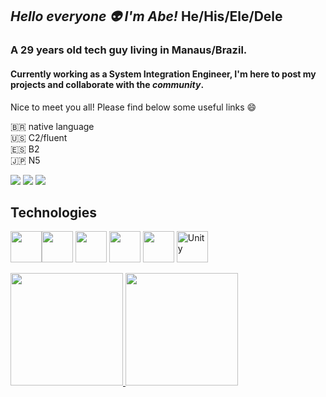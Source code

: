 ## _Hello everyone 👽 I'm Abe!_ He/His/Ele/Dele


### A 29 years old tech guy living in Manaus/Brazil.
#### Currently working as a System Integration Engineer, I'm here to post my projects and collaborate with the *community*. 
Nice to meet you all!
Please find below some useful links 😄<be>

🇧🇷 native language   
🇺🇸 C2/fluent   
🇪🇸 B2   
🇯🇵 N5

<div>
<a href="https://www.instagram.com/meloabraaoo/" target="_blank"><img src="https://img.shields.io/badge/-Instagram-%23E4405F?style=for-the-badge&logo=instagram&logoColor=white" target="_blank"></a>
<a href="https://www.linkedin.com/in/abraaomelomec/" target="_blank"><img src="https://img.shields.io/badge/-LinkedIn-%230077B5?style=for-the-badge&logo=linkedin&logoColor=white" target="_blank"></a>   
<a href = "mailto:abraao.st.melo@gmail.com"><img src="https://img.shields.io/badge/Gmail-D14836?style=for-the-badge&logo=gmail&logoColor=white" target="_blank"></a>
</div>

## Technologies
<img src="https://cdn.jsdelivr.net/gh/devicons/devicon/icons/git/git-original.svg" width="50" height="50"/><img src="https://cdn.jsdelivr.net/gh/devicons/devicon/icons/html5/html5-original.svg" width="50" height="50"/> <img src="https://cdn.jsdelivr.net/gh/devicons/devicon/icons/css3/css3-original.svg" width="50" height="50"/>
<img src="https://cdn.jsdelivr.net/gh/devicons/devicon/icons/android/android-original.svg" width="50" height="50"/> <img src="https://cdn.jsdelivr.net/gh/devicons/devicon/icons/java/java-original.svg" width="50" height="50"/>
<img src="https://www.svgrepo.com/show/331626/unity.svg" width="50" height="50" alt="Unity"/>


<div>
<a href="https://github.com/abraaomelo">
<img height="180em" src="https://github-readme-stats.vercel.app/api/top-langs/?username=abraaomelo&layout=compact&langs_count=7&theme=dracula"/>
<img height="180em" src="https://github-readme-stats.vercel.app/api?username=abraaomelo&show_icons=true&theme=dracula&include_all_commits=true&count_private=true"/>
</div>        


